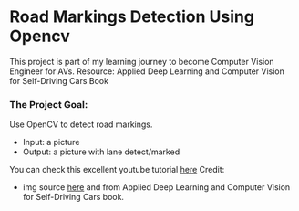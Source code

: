 # Road Markings Detection Using Opencv

This project is part of my learning journey to become Computer Vision Engineer for AVs.
Resource: Applied Deep Learning and Computer Vision for Self-Driving Cars Book

### The Project Goal:

Use OpenCV to detect road markings.

- Input: a picture
- Output: a picture with lane detect/marked

You can check this excellent youtube tutorial [here](https://www.youtube.com/watch?v=eLTLtUVuuy4)
Credit:

- img source [here](https://www.rawpixel.com/) and from Applied Deep Learning and Computer Vision for Self-Driving Cars book.
